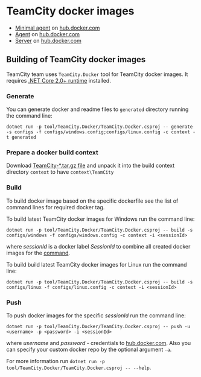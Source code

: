# TeamCity docker images

* [Minimal agent](generated/teamcity-minimal-agent.md) on [hub.docker.com](https://hub.docker.com/r/jetbrains/teamcity-minimal-agent)
* [Agent](generated/teamcity-agent.md) on [hub.docker.com](https://hub.docker.com/r/jetbrains/teamcity-agent)
* [Server](generated/teamcity-server.md) on [hub.docker.com](https://hub.docker.com/r/jetbrains/teamcity-server)

## Building of TeamCity docker images

TeamCity team uses `TeamCity.Docker` tool for TeamCity docker images. It requires [.NET Core 2.0+ runtime](https://dotnet.microsoft.com/download/dotnet-core/3.1) installed.

### Generate

You can generate docker and readme files to `generated` directory running the command line:
```
dotnet run -p tool/TeamCity.Docker/TeamCity.Docker.csproj -- generate -s configs -f configs/windows.config;configs/linux.config -c context -t generated
```

### Prepare a docker build context

Download [TeamCity-*.tar.gz file](https://www.jetbrains.com/teamcity/download/#section=section-get) and unpack it into the build context directory `context` to have `context\TeamCity`

### Build

To build docker image based on the specific dockerfile see the list of command lines for required docker tag.

To build latest TeamCity docker images for Windows run the command line:

```
dotnet run -p tool/TeamCity.Docker/TeamCity.Docker.csproj -- build -s configs/windows -f configs/windows.config -c context -i <sessionId>
```

where _sessionId_ is a docker label _SessionId_ to combine all created docker images for the [command](#push).

To build build latest TeamCity docker images for Linux run the command line:

```
dotnet run -p tool/TeamCity.Docker/TeamCity.Docker.csproj -- build -s configs/linux -f configs/linux.config -c context -i <sessionId>
```
### Push

To push docker images for the specific _sessionId_ run the command line:

```
dotnet run -p tool/TeamCity.Docker/TeamCity.Docker.csproj -- push -u <username> -p <password> -i <sessionId>
```

where _username_ and _password_ - credentials to [hub.docker.com](https://hub.docker.com/). Also you can specify your custom docker repo by the optional argument `-a`.

For more information run `dotnet run -p tool/TeamCity.Docker/TeamCity.Docker.csproj -- --help`.